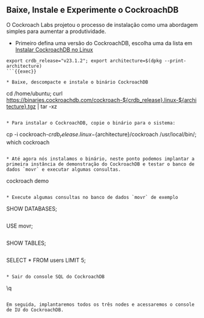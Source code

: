 ## Baixe, Instale e Experimente o CockroachDB

O Cockroach Labs projetou o processo de instalação como uma abordagem simples para aumentar a produtividade.

* Primeiro defina uma versão do CockroachDB, escolha uma da lista em [Instalar CockroachDB no Linux](https://www.cockroachlabs.com/docs/v23.1/install-cockroachdb-linux#install-binary)

```
export crdb_release="v23.1.2"; export architecture=$(dpkg --print-architecture)
```{{exec}}

* Baixe, descompacte e instale o binário CockroachDB

```
cd /home/ubuntu; curl https://binaries.cockroachdb.com/cockroach-${crdb_release}.linux-${architecture}.tgz | tar -xz
```{{exec}}

* Para instalar o CockroachDB, copie o binário para o sistema:

```
cp -i cockroach-${crdb_release}.linux-${architecture}/cockroach /usr/local/bin/; which cockroach
```{{exec}}

* Até agora nós instalamos o binário, neste ponto podemos implantar a primeira instância de demonstração do CockroachDB e testar o banco de dados `movr` e executar algumas consultas.

```
cockroach demo
```{{exec}}

* Execute algumas consultas no banco de dados `movr` de exemplo

```
SHOW DATABASES;
```{{exec}}

```
USE movr;
```{{exec}}

```
SHOW TABLES;
```{{exec}}

```
SELECT * FROM users LIMIT 5;
```{{exec}}

* Sair do console SQL do CockroachDB

```
\q
```{{exec}}

Em seguida, implantaremos todos os três nodes e acessaremos o console de IU do CockroachDB.